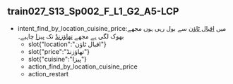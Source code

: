## train027_S13_Sp002_F_L1_G2_A5-LCP
* intent_find_by_location_cuisine_price:میں [اقبال ٹاؤن](location) سے بول رہی ہوں مجھے بھوک لگی ہے مجھے [تھاؤزنڈ](price) تک [پیزا](cuisine) چاہیے۔
	- slot{"location":"اقبال ٹاؤن"}
	- slot{"price":"تھاؤزنڈ"}
	- slot{"cuisine":"پیزا"}
	- action_find_by_location_cuisine_price
	- action_restart